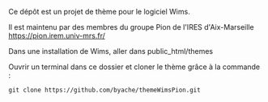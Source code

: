 Ce dépôt est un projet de thème pour le logiciel Wims.

Il est maintenu par des membres du groupe Pion de l'IRES d'Aix-Marseille https://pion.irem.univ-mrs.fr/

Dans une installation de Wims, aller dans public_html/themes

Ouvrir un terminal dans ce dossier et cloner le thème grâce à la commande :

```
git clone https://github.com/byache/themeWimsPion.git
```
